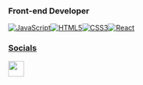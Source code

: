 
### Front-end Developer



<p align="left">
<a href="https://developer.mozilla.org/en-US/docs/Web/JavaScript" target="_blank" rel="noreferrer"><img src="https://camo.githubusercontent.com/88a39f57239b84eb8b3dd21de52b6057d4891fad248d2b83a9c5ce306887410c/68747470733a2f2f696d672e736869656c64732e696f2f62616467652f4a6176615363726970742d4637444631453f6c6f676f3d4a617661536372697074266c6f676f436f6c6f723d626c61636b267374796c653d666f722d7468652d6261646765" alt="JavaScript" data-canonical-src="https://img.shields.io/badge/JavaScript-F7DF1E?logo=JavaScript&amp;logoColor=black&amp;style=for-the-badge" style="max-width: 100%;"><img src="https://camo.githubusercontent.com/8c659577329ace75ad76878b34ce87e3b080f96c03f90a5636d540b428d0f718/68747470733a2f2f696d672e736869656c64732e696f2f62616467652f48544d4c352d4533344632363f6c6f676f3d48544d4c35266c6f676f436f6c6f723d7768697465267374796c653d666f722d7468652d6261646765" alt="HTML5" data-canonical-src="https://img.shields.io/badge/HTML5-E34F26?logo=HTML5&amp;logoColor=white&amp;style=for-the-badge" style="max-width: 100%;"></a><a href="https://www.w3.org/TR/CSS/#css" target="_blank" rel="noreferrer"><img src="https://camo.githubusercontent.com/0591a425f2b4546162c508ff19392e33db181286013fd6cbbc0e50719ebc1b17/68747470733a2f2f696d672e736869656c64732e696f2f62616467652f435353332d3135373242363f6c6f676f3d43535333266c6f676f436f6c6f723d7768697465267374796c653d666f722d7468652d6261646765" alt="CSS3" data-canonical-src="https://img.shields.io/badge/CSS3-1572B6?logo=CSS3&amp;logoColor=white&amp;style=for-the-badge" style="max-width: 100%;"></a><a href="https://reactjs.org/" target="_blank" rel="noreferrer"><img src="https://camo.githubusercontent.com/3efa7ee4dcf94cc0001bfaede5928b940493fbfafe75b0c0ae63bbb707918145/68747470733a2f2f696d672e736869656c64732e696f2f62616467652f52656163742d3631444146423f6c6f676f3d5265616374266c6f676f436f6c6f723d626c61636b267374796c653d666f722d7468652d6261646765" alt="React" data-canonical-src="https://img.shields.io/badge/React-61DAFB?logo=React&amp;logoColor=black&amp;style=for-the-badge" style="max-width: 100%;">
</p>


### Socials

<p align="left"> <a href="https://www.linkedin.com/in/armita-koleini/" target="_blank" rel="noreferrer"> <picture> <source media="(prefers-color-scheme: dark)" srcset="https://raw.githubusercontent.com/danielcranney/readme-generator/main/public/icons/socials/linkedin-dark.svg" /> <source media="(prefers-color-scheme: light)" srcset="https://raw.githubusercontent.com/danielcranney/readme-generator/main/public/icons/socials/linkedin.svg" /> <img src="https://raw.githubusercontent.com/danielcranney/readme-generator/main/public/icons/socials/linkedin.svg" width="32" height="32" /> </picture> </a></p>
